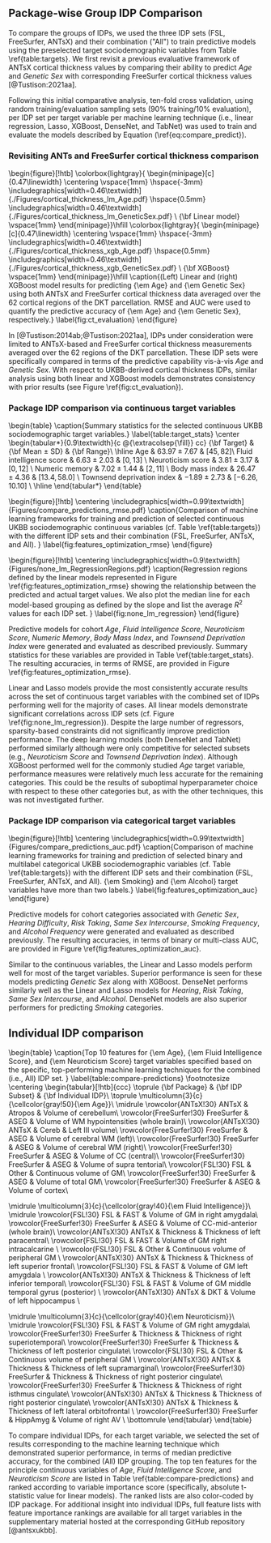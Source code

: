 

## Package-wise Group IDP Comparison

To compare the groups of IDPs, we used the three IDP sets (FSL, FreeSurfer,
ANTsX) and their combination ("All") to train predictive models using the
preselected target sociodemographic variables from Table \ref{table:targets}. We
first revisit a previous evaluative framework of ANTsX cortical thickness values
by comparing their ability to predict _Age_ and _Genetic Sex_ with corresponding
FreeSurfer cortical thickness values [@Tustison:2021aa].

Following this initial comparative analysis, ten-fold cross validation, using
random training/evaluation sampling sets (90\% training/10% evaluation), per IDP
set per target variable per machine learning technique (i.e., linear regression,
Lasso, XGBoost, DenseNet, and TabNet) was used to train and evaluate the models
described by Equation (\ref{eq:compare_predict}).

### Revisiting ANTs and FreeSurfer cortical thickness comparison

\begin{figure}[!htb]
  \colorbox{lightgray}{
  \begin{minipage}[c]{0.47\linewidth}
    \centering
      \vspace{1mm}
      \hspace{-3mm}
      \includegraphics[width=0.46\textwidth]{./Figures/cortical_thickness_lm_Age.pdf} \hspace{0.5mm}
      \includegraphics[width=0.46\textwidth]{./Figures/cortical_thickness_lm_GeneticSex.pdf} \\
      {\bf Linear model}
      \vspace{1mm}
  \end{minipage}}\hfill
  \colorbox{lightgray}{
  \begin{minipage}[c]{0.47\linewidth}
    \centering
      \vspace{1mm}
      \hspace{-3mm}
      \includegraphics[width=0.46\textwidth]{./Figures/cortical_thickness_xgb_Age.pdf} \hspace{0.5mm}
      \includegraphics[width=0.46\textwidth]{./Figures/cortical_thickness_xgb_GeneticSex.pdf} \\
      {\bf XGBoost}
      \vspace{1mm}
  \end{minipage}}\hfill
   \caption{(Left) Linear and (right) XGBoost model results for predicting {\em Age} and
             {\em Genetic Sex} using both ANTsX and FreeSurfer cortical thickness data averaged
             over the 62 cortical regions of the DKT parcellation.  RMSE and AUC were used to
             quantify the predictive accuracy of {\em Age} and {\em Genetic Sex}, respectively.}
 \label{fig:ct_evaluation}
\end{figure}

In [@Tustison:2014ab;@Tustison:2021aa], IDPs under consideration were limited to
ANTsX-based and FreeSurfer cortical thickness measurements averaged over the 62
regions of the DKT parcellation.  These IDP sets were specifically compared in
terms of the predictive capability vis-à-vis _Age_ and _Genetic Sex_.  With
respect to UKBB-derived cortical thickness IDPs, similar analysis using both
linear and XGBoost models demonstrates consistency with prior results (see
Figure \ref{fig:ct_evaluation}).


### Package IDP comparison via continuous target variables

\begin{table}
  \caption{Summary statistics for the selected continuous UKBB sociodemographic target variables.}
  \label{table:target_stats}
  \center
  \begin{tabular*}{0.9\textwidth}{c @{\extracolsep{\fill}} cc}
  {\bf Target} & {\bf Mean $\pm$ SD} &  {\bf Range}\\
  \hline
  Age & $63.97 \pm 7.67$ & $[45, 82]$\\
  Fluid intelligence score & $6.63 \pm 2.03$ & $[0, 13]$ \\
  Neuroticism score & $3.81 \pm 3.17$ & $[0, 12]$ \\
  Numeric memory & $7.02 \pm 1.44$ & $[2, 11]$ \\
  Body mass index & $26.47 \pm 4.36$ & $[13.4, 58.0]$ \\
  Townsend deprivation index & $-1.89 \pm 2.73$ & $[-6.26, 10.10]$ \\
  \hline
  \end{tabular*}
\end{table}

\begin{figure}[!htb]
  \centering
  \includegraphics[width=0.99\textwidth]{Figures/compare_predictions_rmse.pdf}
  \caption{Comparison of machine learning frameworks for training and prediction
           of selected continuous UKBB sociodemographic continuous variables
           (cf. Table \ref{table:targets}) with the different IDP sets and their
           combination (FSL, FreeSurfer, ANTsX, and All). }
  \label{fig:features_optimization_rmse}
\end{figure}

\begin{figure}[!htb]
  \centering
  \includegraphics[width=0.9\textwidth]{Figures/none_lm_RegressionRegions.pdf}
  \caption{Regression regions defined by the linear models represented in Figure
           \ref{fig:features_optimization_rmse} showing the relationship between
           the predicted and actual target values. We also plot the median line
           for each model-based grouping as defined by the slope and list the average
           $R^2$ values for each IDP set. }
  \label{fig:none_lm_regression}
\end{figure}

Predictive models for cohort _Age_, _Fluid Intelligence Score_, _Neuroticism
Score_, _Numeric Memory_, _Body Mass Index_, and _Townsend Deprivation Index_
were generated and evaluated as described previously.  Summary statistics for
these variables are provided in Table \ref{table:target_stats}.  The resulting
accuracies, in terms of RMSE, are provided in Figure
\ref{fig:features_optimization_rmse}.

Linear and Lasso models provide the most consistently accurate results across
the set of continuous target variables with the combined set of IDPs performing
well for the majority of cases.   All linear models demonstrate significant
correlations across IDP sets (cf. Figure \ref{fig:none_lm_regression}). Despite
the large number of regressors, sparsity-based constraints did not significantly
improve prediction performance.  The deep learning models (both DenseNet and
TabNet) performed similarly although were only competitive for selected subsets
(e.g., _Neuroticism Score_ and _Townsend Deprivation Index_). Although XGBoost
performed well for the commonly studied _Age_ target variable, performance
measures were relatively much less accurate for the remaining categories.  This
could be the results of suboptimal hyperparameter choice with respect to these
other categories but, as with the other techniques, this was not investigated
further.

### Package IDP comparison via categorical target variables

\begin{figure}[!htb]
  \centering
  \includegraphics[width=0.99\textwidth]{Figures/compare_predictions_auc.pdf}
  \caption{Comparison of machine learning frameworks for training and prediction
           of selected binary and multilabel categorical UKBB sociodemographic
           variables (cf. Table \ref{table:targets}) with the different IDP sets
           and their combination (FSL, FreeSurfer, ANTsX, and All).  {\em Smoking}
           and {\em Alcohol} target variables have more than two labels.}
  \label{fig:features_optimization_auc}
\end{figure}

Predictive models for cohort categories associated with _Genetic Sex_, _Hearing
Difficulty_, _Risk Taking_, _Same Sex Intercourse_, _Smoking Frequency_, and
_Alcohol Frequency_ were generated and evaluated as described previously.  The
resulting accuracies, in terms of binary or multi-class AUC, are provided in
Figure \ref{fig:features_optimization_auc}.

Similar to the continuous variables, the Linear and Lasso models perform well
for most of the target variables.  Superior performance is seen for these models
predicting _Genetic Sex_ along with XGBoost.  DenseNet performs similarly well
as the Linear and Lasso models for _Hearing_, _Risk Taking_, _Same Sex Intercourse_,
and _Alcohol_.  DenseNet models are also superior performers for predicting _Smoking_
categories.

## Individual IDP comparison

<!-- \rowcolor{gray!20} -->


\begin{table}
\caption{Top 10 features for {\em Age}, {\em Fluid Intelligence Score}, and {\em Neuroticism
         Score} target variables specified based on the specific, top-performing
         machine learning techniques for the combined (i.e., All) IDP set.
         }
\label{table:compare-predictions}
\footnotesize
\centering
\begin{tabular}[!htb]{ccc}
\toprule
{\bf Package} & {\bf IDP Subset} & {\bf Individual IDP}\\
\toprule
\multicolumn{3}{c}{\cellcolor{gray!50}{\em Age}}\\
\midrule
\rowcolor{ANTsX!30}
ANTsX & Atropos & Volume of cerebellum\\
\rowcolor{FreeSurfer!30}
FreeSurfer & ASEG & Volume of WM hypointensities (whole brain)\\
\rowcolor{ANTsX!30}
ANTsX & Cereb & Left III volume\\
\rowcolor{FreeSurfer!30}
FreeSurfer & ASEG & Volume of cerebral WM (left)\\
\rowcolor{FreeSurfer!30}
FreeSurfer & ASEG & Volume of cerebral WM (right)\\
\rowcolor{FreeSurfer!30}
FreeSurfer & ASEG & Volume of CC (central)\\
\rowcolor{FreeSurfer!30}
FreeSurfer & ASEG & Volume of supra tentorial\\
\rowcolor{FSL!30}
FSL & Other & Continuous volume of GM\\
\rowcolor{FreeSurfer!30}
FreeSurfer & ASEG & Volume of total GM\\
\rowcolor{FreeSurfer!30}
FreeSurfer & ASEG & Volume of cortex\\

\midrule
\multicolumn{3}{c}{\cellcolor{gray!40}{\em Fluid Intelligence}}\\
\midrule
\rowcolor{FSL!30}
FSL & FAST & Volume of GM in right amygdala\\
\rowcolor{FreeSurfer!30}
FreeSurfer & ASEG & Volume of CC-mid-anterior (whole brain)\\
\rowcolor{ANTsX!30}
ANTsX & Thickness & Thickness of left paracentral\\
\rowcolor{FSL!30}
FSL & FAST & Volume of GM right intracalcarine \\
\rowcolor{FSL!30}
FSL & Other & Continuous volume of peripheral GM \\
\rowcolor{ANTsX!30}
ANTsX & Thickness & Thickness of left superior frontal\\
\rowcolor{FSL!30}
FSL & FAST & Volume of GM left amygdala \\
\rowcolor{ANTsX!30}
ANTsX & Thickness & Thickness of left inferior temporal\\
\rowcolor{FSL!30}
FSL & FAST & Volume of GM middle temporal gyrus (posterior) \\
\rowcolor{ANTsX!30}
ANTsX & DKT & Volume of left hippocampus \\

\midrule
\multicolumn{3}{c}{\cellcolor{gray!40}{\em Neuroticism}}\\
\midrule
\rowcolor{FSL!30}
FSL & FAST & Volume of GM right amygdala\\
\rowcolor{FreeSurfer!30}
FreeSurfer & Thickness & Thickness of right superiotemporal\\
\rowcolor{FreeSurfer!30}
FreeSurfer & Thickness & Thickness of left posterior cingulate\\
\rowcolor{FSL!30}
FSL & Other & Continuous volume of peripheral GM \\
\rowcolor{ANTsX!30}
ANTsX & Thickness & Thickness of left supramarginal\\
\rowcolor{FreeSurfer!30}
FreeSurfer & Thickness & Thickness of right posterior cingulate\\
\rowcolor{FreeSurfer!30}
FreeSurfer & Thickness & Thickness of right isthmus cingulate\\
\rowcolor{ANTsX!30}
ANTsX & Thickness & Thickness of right posterior cingulate\\
\rowcolor{ANTsX!30}
ANTsX & Thickness & Thickness of left lateral orbitofrontal \\
\rowcolor{FreeSurfer!30}
FreeSurfer & HippAmyg & Volume of right AV \\
\bottomrule
\end{tabular}
\end{table}

To compare individual IDPs, for each target variable, we selected the set of
results corresponding to the machine learning technique which demonstrated
superior performance, in terms of median predictive accuracy, for the combined
(All) IDP grouping.  The top ten features for the principle continuous variables
of _Age_, _Fluid Intelligence Score_, and _Neuroticism Score_ are listed in
Table \ref{table:compare-predictions} and ranked according to variable
importance score (specifically, absolute t-statistic value for linear models).
The ranked lists are also color-coded by IDP package.  For additional insight
into individual IDPs, full feature lists with feature importance rankings are
available for all target variables in the supplementary material hosted at the
corresponding GitHub repository [@antsxukbb].

<!-- We also used the ranked feature lists of the All IDP set to compare the
individual package IDP features across targets. For each target, we normalized
the set of importance feature values to $[0, 1]$.  We then summed the set of top
10, 25, and 50 normalized feature importance values for FSL, FreeSurfer, and
ANTsX IDPs thereby giving a summary assessment of the top features for each set.  -->

<!--
\begin{figure}[!htb]
  \centering
  \includegraphics[width=0.95\textwidth]{Figures/compare_predictions_xcountry.pdf}
  \caption{Comparison of the top features of FSL, FreeSurfer, and IDP sets across all
           targets using the sum of normalized importance values across sets of the top
           $\{10, 25, 50\}$ features.
           }
  \label{fig:xcountry}
\end{figure}
-->
